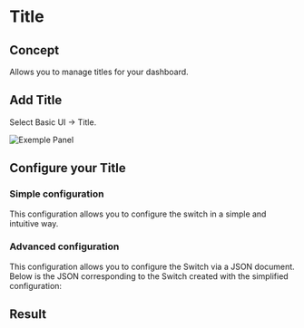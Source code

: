 # Title
## Concept

Allows you to manage titles for your dashboard.

## Add Title
Select Basic UI -> Title.

![Exemple Panel](picts/title-selection.png)

## Configure your Title
### Simple configuration

This configuration allows you to configure the switch in a simple and intuitive way.


### Advanced configuration

This configuration allows you to configure the Switch via a JSON document. Below is the JSON corresponding to the Switch created with the simplified configuration:

## Result